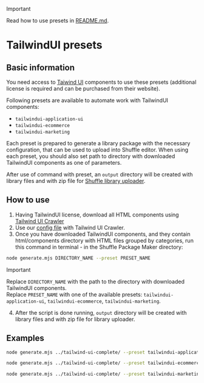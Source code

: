 > [!IMPORTANT]
> Read how to use presets in [README.md](../README.md#usage).

# TailwindUI presets

## Basic information
You need access to [Taiwind UI](https://tailwindui.com) components to use these presets (additional license is required and can be purchased from their website).

Following presets are available to automate work with TailwindUI components:

- `tailwindui-application-ui`
- `tailwindui-ecommerce`
- `tailwindui-marketing`

Each preset is prepared to generate a library package with the necessary configuration, that can be used to upload into Shuffle editor.
When using each preset, you should also set path to directory with downloaded TailwindUI components as one of parameters.

After use of command with preset, an `output` directory will be created with library files and with zip file for [Shuffle library uploader](https://shuffle.dev/docs/library-upload).

## How to use
1. Having TailwindUI license, download all HTML components using [Tailwind UI Crawler](https://github.com/kiliman/tailwindui-crawler)
2. Use our [config file](https://shuffle.dev/tailwind/tailwindui-import/env.txt) with Tailwind UI Crawler.
3. Once you have downloaded TailwindUI components, and they contain html/components directory with HTML files grouped by categories, run this command in terminal - in the Shuffle Package Maker directory:
```bash
node generate.mjs DIRECTORY_NAME --preset PRESET_NAME
```
> [!IMPORTANT]
> Replace `DIRECTORY_NAME` with the path to the directory with downloaded TailwindUI components.  
> Replace `PRESET_NAME` with one of the available presets: `tailwindui-application-ui`, `tailwindui-ecommerce`, `tailwindui-marketing`.
4. After the script is done running, `output` directory will be created with library files and with zip file for library uploader.

## Examples

```bash
node generate.mjs ../tailwind-ui-complete/ --preset tailwindui-application-ui
```
```bash
node generate.mjs ../tailwind-ui-complete/ --preset tailwindui-ecommerce
```
```bash
node generate.mjs ../tailwind-ui-complete/ --preset tailwindui-marketing
```

